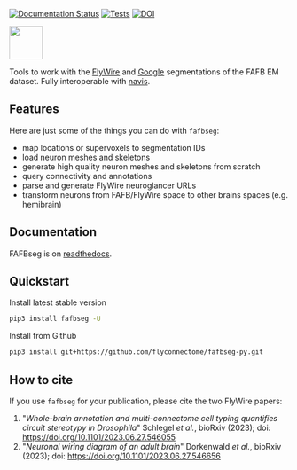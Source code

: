 [![Documentation Status](https://readthedocs.org/projects/fafbseg-py/badge/?version=latest)](https://fafbseg-py.readthedocs.io/en/latest/?badge=latest) [![Tests](https://github.com/navis-org/fafbseg-py/actions/workflows/test-package.yml/badge.svg)](https://github.com/navis-org/fafbseg-py/actions/workflows/test-package.yml) [![DOI](https://zenodo.org/badge/197735091.svg)](https://zenodo.org/badge/latestdoi/197735091)

<img src="https://github.com/navis-org/fafbseg-py/blob/master/docs/_static/logo2.png?raw=true" height="60">

Tools to work with the [FlyWire](https://flywire.ai/) and [Google](https://fafb-ffn1.storage.googleapis.com/landing.html) segmentations of the FAFB EM dataset. Fully interoperable with [navis](https://github.com/navis-org/navis).

## Features
Here are just some of the things you can do with ``fafbseg``:

* map locations or supervoxels to segmentation IDs
* load neuron meshes and skeletons
* generate high quality neuron meshes and skeletons from scratch
* query connectivity and annotations
* parse and generate FlyWire neuroglancer URLs
* transform neurons from FAFB/FlyWire space to other brains spaces (e.g. hemibrain)

## Documentation
FAFBseg is on [readthedocs](https://fafbseg-py.readthedocs.io/en/latest/).

## Quickstart
Install latest stable version

```bash
pip3 install fafbseg -U
```

Install from Github
```bash
pip3 install git+https://github.com/flyconnectome/fafbseg-py.git
```

## How to cite
If you use `fafbseg` for your publication, please cite the two FlyWire papers:

1. "_Whole-brain annotation and multi-connectome cell typing quantifies circuit stereotypy in Drosophila_" Schlegel _et al._, bioRxiv (2023); doi: https://doi.org/10.1101/2023.06.27.546055
2. "_Neuronal wiring diagram of an adult brain_" Dorkenwald _et al._, bioRxiv (2023); doi: https://doi.org/10.1101/2023.06.27.546656

